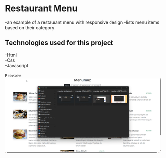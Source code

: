 # Restaurant Menu

-an example of a restaurant menu with responsive design
-lists menu items based on their category

## Technologies used for this project

-Html <br>
-Css <br>
-Javascript

`Preview`
![](screen.gif)
